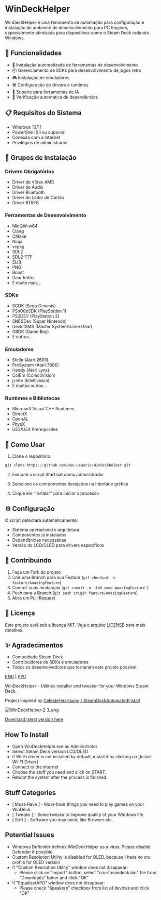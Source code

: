 # WinDeckHelper

WinDeckHelper é uma ferramenta de automação para configuração e instalação de ambiente de desenvolvimento para PC Engines, especialmente otimizada para dispositivos como o Steam Deck rodando Windows.

## 🚀 Funcionalidades

- 🔧 Instalação automatizada de ferramentas de desenvolvimento
- 📦 Gerenciamento de SDKs para desenvolvimento de jogos retro
- 🎮 Instalação de emuladores
- 🛠️ Configuração de drivers e runtimes
- 🤖 Suporte para ferramentas de IA
- 🔄 Verificação automática de dependências

## 📋 Requisitos do Sistema

- Windows 10/11
- PowerShell 5.1 ou superior
- Conexão com a Internet
- Privilégios de administrador

## 🎯 Grupos de Instalação

### Drivers Obrigatórios
- Driver de Vídeo AMD
- Driver de Áudio
- Driver Bluetooth
- Driver do Leitor de Cartão
- Driver BTRFS

### Ferramentas de Desenvolvimento
- MinGW-w64
- Clang
- CMake
- Ninja
- vcpkg
- SDL2
- SDL2-TTF
- ZLIB
- PNG
- Boost
- Dear ImGui
- E muito mais...

### SDKs
- SGDK (Sega Genesis)
- PSn00bSDK (PlayStation 1)
- PS2DEV (PlayStation 2)
- SNESDev (Super Nintendo)
- DevkitSMS (Master System/Game Gear)
- GBDK (Game Boy)
- E outros...

### Emuladores
- Stella (Atari 2600)
- ProSystem (Atari 7800)
- Handy (Atari Lynx)
- ColEm (ColecoVision)
- jzIntv (Intellivision)
- E muitos outros...

### Runtimes e Bibliotecas
- Microsoft Visual C++ Runtimes
- DirectX
- OpenAL
- PhysX
- UE3/UE4 Prerequisites

## 🚀 Como Usar

1. Clone o repositório:
```powershell
git clone https://github.com/seu-usuario/WinDeckHelper.git
```

2. Execute o script Start.bat como administrador

3. Selecione os componentes desejados na interface gráfica

4. Clique em "Instalar" para iniciar o processo

## ⚙️ Configuração

O script detectará automaticamente:
- Sistema operacional e arquitetura
- Componentes já instalados
- Dependências necessárias
- Versão do LCD/OLED para drivers específicos

## 🤝 Contribuindo

1. Faça um Fork do projeto
2. Crie uma Branch para sua Feature (`git checkout -b feature/AmazingFeature`)
3. Commit suas mudanças (`git commit -m 'Add some AmazingFeature'`)
4. Push para a Branch (`git push origin feature/AmazingFeature`)
5. Abra um Pull Request

## 📝 Licença

Este projeto está sob a licença MIT. Veja o arquivo [LICENSE](LICENSE) para mais detalhes.

## ✨ Agradecimentos

- Comunidade Steam Deck
- Contribuidores de SDKs e emuladores
- Todos os desenvolvedores que tornaram este projeto possível

[ENG](https://github.com/anejolov/WinDeckHelper/blob/main/README.md) | [РУС](https://github.com/anejolov/WinDeckHelper/blob/main/README_RUS.md)

WinDeckHelper - Utilities installer and tweaker for your Windows Steam Deck.

Project inspired by [CelesteHeartsong / SteamDeckAutomatedInstall](https://github.com/CelesteHeartsong/SteamDeckAutomatedInstall)

![WinDeckHelper-2 3_eng](https://github.com/user-attachments/assets/cf92a494-a93b-41a8-836b-760306b60d39)

[Download latest version here](https://github.com/anejolov/WinDeckHelper/releases/tag/v2.3.1)


## How To Install
- Open WinDeckHelper.exe as Administrator
- Select Steam Deck version LCD/OLED
- If Wi-Fi driver is not installed by default, install it by clicking on [Install WI-FI Driver]
- Connect to the internet
- Choose the stuff you need and click on START.
- Reboot the system after the process is finished.

## Stuff Categories
- [ Must-Have ] - Must-have things you need to play games on your WinDeck.
- [ Tweaks ] - Some tweaks to improve quality of your Windows life.
- [ Soft ] - Software you may need, like Browser etc.

## Potential Issues
- Windows Defender defines WinDeckHelper as a virus. Please disable Defender if possible.
- Custom Resolution Utility is disabled for OLED, because I have no cru profile for OLED version
- If "Custom Resolution Utility" window does not disappear:
  - Please click on "import" button, select "cru-steamdeck.bin" file from "Downloads" folder and click "OK"
- If "EqualizerAPO" window does not disappear:
  - Please check "Speakers" checkbox from list of devices and click "OK"
